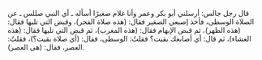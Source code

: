 قال رجل جالس: أرسلني أبو بكر وعمر وأنا غلام صغيرًا أسأله ـ أي النبي صللس ـ عن الصلاة الوسطى، فأخذ إصبعي الصغير فقال: (هذه صلاة الفجر)، وقبض التي تليها فقال: (هذه الظهر)، ثم قبض الإبهام فقال: (هذه المغرب)، ثم قبض التي تليها فقال: (هذه العشاء)، ثم قال: أي أصابعك بقيت؟ فقلتُ: الوسطى، فقال: (أي صلاة بقيت؟)، فقلتُ: العصر، فقال: (هى العصر).